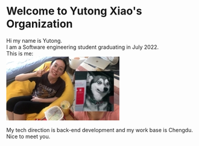 # Welcome to Yutong Xiao's Organization

Hi my name is Yutong.  
I am a Software engineering student graduating in July 2022.  
This is me:  
![pic](https://raw.githubusercontent.com/gtb-2022-xiao-yutong/.github/main/assets/pic.jpg)  
  
My tech direction is back-end development and my work base is Chengdu.  
Nice to meet you.  
